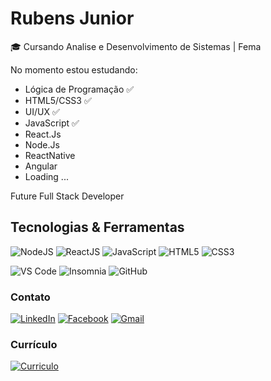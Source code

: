 # Rubens Junior

🎓 Cursando Analise e Desenvolvimento de Sistemas | Fema

No momento estou estudando:
- Lógica de Programação ✅
- HTML5/CSS3 ✅
- UI/UX ✅
- JavaScript ✅
- React.Js
- Node.Js
- ReactNative
- Angular
- Loading ...

Future Full Stack Developer

## Tecnologias & Ferramentas
![NodeJS](https://img.shields.io/badge/-Node.JS-339933?style=flat&&logo=Node.js&logoColor=white)
![ReactJS](https://img.shields.io/badge/-ReactJS-61DAFB?style=flat&&logo=react&logoColor=ffffff)
![JavaScript](https://img.shields.io/badge/-JavaScript-yellow?style=flat&logo=javascript&logoColor=ffffff)
![HTML5](https://img.shields.io/badge/-HTML5-%23E44D27?style=flat&logo=html5&logoColor=ffffff)
![CSS3](https://img.shields.io/badge/-CSS3-%231572B6?style=flat&logo=css3)

![VS Code](http://img.shields.io/badge/-VS%20Code-007ACC?style=flat&logo=visual-studio-code)
![Insomnia](http://img.shields.io/badge/-Insomnia-5849BE?style=flat&logo=insomnia&logoColor=ffffff)
![GitHub](http://img.shields.io/badge/-GitHub-181717?style=flat&logo=github&logoColor=fff)


### Contato
 
[![LinkedIn](https://img.shields.io/badge/-LinkedIn-blue?style=flat-square&logo=Linkedin&logoColor=white)](https://www.linkedin.com/in/rubens-da-cunha-junior-850556197/)
[![Facebook](https://img.shields.io/badge/Facebook-%231877F2.svg?&style=flat-square&logo=facebook&logoColor=white)]( https://www.facebook.com/rbn.rj97/)
[![Gmail](https://img.shields.io/badge/-Gmail-EA4335?style=flat-square&logo=gmail&logoColor=white)](mailto:rubens.cjnr@gmail.com)

### Currículo 
<a href="" target="_blank">
 <img src="https://img.shields.io/badge/-Currículo-4285F4?style=flat-square&logo=google-drive&logoColor=white" alt="Curriculo"></a>






